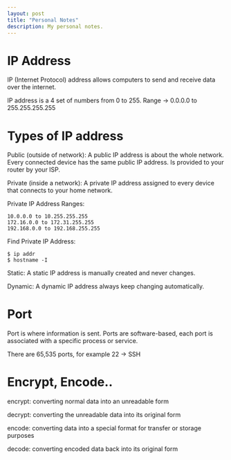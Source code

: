 ```yaml
---
layout: post
title: "Personal Notes"
description: My personal notes.
---
```


# IP Address

IP (Internet Protocol) address allows computers to send and receive data over the internet. 

IP address is a 4 set of numbers from 0 to 255. Range -> 0.0.0.0 to 255.255.255.255

# Types of IP address

Public (outside of network): A public IP address is about the whole network. Every connected device has the same public IP address. Is provided to your router by your ISP. 

Private (inside a network): A private IP address assigned to every device that connects to your home network.

Private IP Address Ranges:
```
10.0.0.0 to 10.255.255.255
172.16.0.0 to 172.31.255.255
192.168.0.0 to 192.168.255.255
```

Find Private IP Address:
```
$ ip addr
$ hostname -I
```

Static: A static IP address is manually created and never changes.

Dynamic: A dynamic IP address always keep changing automatically.

# Port

Port is where information is sent. Ports are software-based, each port is associated with a specific process or service.

There are 65,535 ports, for example 22 -> SSH

# Encrypt, Encode..

encrypt: converting normal data into an unreadable form

decrypt: converting the unreadable data into its original form

encode: converting data into a special format for transfer or storage purposes

decode: converting encoded data back into its original form
